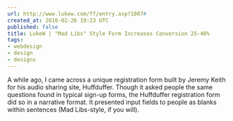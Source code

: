 ```yaml
---
url: http://www.lukew.com/ff/entry.asp?1007#
created_at: 2010-02-26 19:23 UTC
published: false
title: LukeW | "Mad Libs" Style Form Increases Conversion 25-40%
tags:
- webdesign
- design
- designs
---
```


A while ago, I came across a unique registration form built by Jeremy Keith for his audio sharing site, Huffduffer. Though it asked people the same questions found in typical sign-up forms, the Huffduffer registration form did so in a narrative format. It presented input fields to people as blanks within sentences (Mad Libs-style, if you will).
